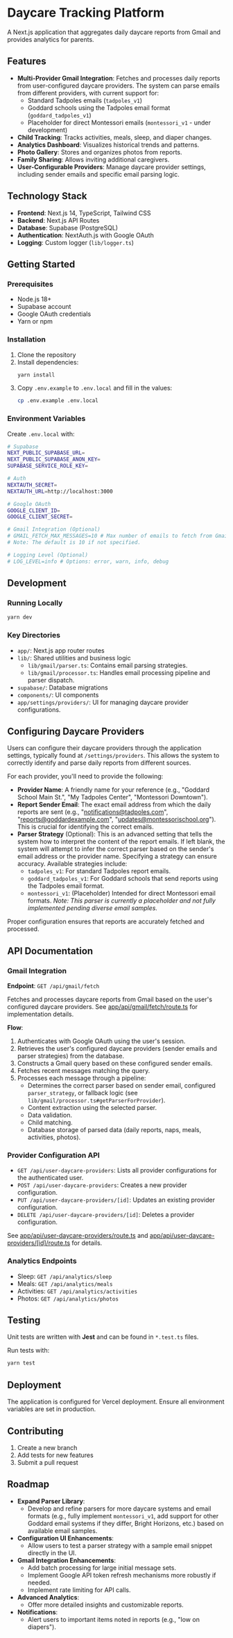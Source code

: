 # Daycare Tracking Platform

A Next.js application that aggregates daily daycare reports from Gmail and provides analytics for parents.

## Features

- **Multi-Provider Gmail Integration**: Fetches and processes daily reports from user-configured daycare providers. The system can parse emails from different providers, with current support for:
    - Standard Tadpoles emails (`tadpoles_v1`)
    - Goddard schools using the Tadpoles email format (`goddard_tadpoles_v1`)
    - Placeholder for direct Montessori emails (`montessori_v1` - under development)
- **Child Tracking**: Tracks activities, meals, sleep, and diaper changes.
- **Analytics Dashboard**: Visualizes historical trends and patterns.
- **Photo Gallery**: Stores and organizes photos from reports.
- **Family Sharing**: Allows inviting additional caregivers.
- **User-Configurable Providers**: Manage daycare provider settings, including sender emails and specific email parsing logic.

## Technology Stack

- **Frontend**: Next.js 14, TypeScript, Tailwind CSS
- **Backend**: Next.js API Routes
- **Database**: Supabase (PostgreSQL)
- **Authentication**: NextAuth.js with Google OAuth
- **Logging**: Custom logger (`lib/logger.ts`)

## Getting Started

### Prerequisites

- Node.js 18+
- Supabase account
- Google OAuth credentials
- Yarn or npm

### Installation

1. Clone the repository
2. Install dependencies:
   ```bash
   yarn install
   ```
3. Copy `.env.example` to `.env.local` and fill in the values:
   ```bash
   cp .env.example .env.local
   ```

### Environment Variables

Create `.env.local` with:

```bash
# Supabase
NEXT_PUBLIC_SUPABASE_URL=
NEXT_PUBLIC_SUPABASE_ANON_KEY=
SUPABASE_SERVICE_ROLE_KEY=

# Auth
NEXTAUTH_SECRET=
NEXTAUTH_URL=http://localhost:3000

# Google OAuth
GOOGLE_CLIENT_ID=
GOOGLE_CLIENT_SECRET=

# Gmail Integration (Optional)
# GMAIL_FETCH_MAX_MESSAGES=10 # Max number of emails to fetch from Gmail per run by the API
# Note: The default is 10 if not specified.

# Logging Level (Optional)
# LOG_LEVEL=info # Options: error, warn, info, debug
```

## Development

### Running Locally

```bash
yarn dev
```

### Key Directories

- `app/`: Next.js app router routes
- `lib/`: Shared utilities and business logic
  - `lib/gmail/parser.ts`: Contains email parsing strategies.
  - `lib/gmail/processor.ts`: Handles email processing pipeline and parser dispatch.
- `supabase/`: Database migrations
- `components/`: UI components
- `app/settings/providers/`: UI for managing daycare provider configurations.

## Configuring Daycare Providers

Users can configure their daycare providers through the application settings, typically found at `/settings/providers`. This allows the system to correctly identify and parse daily reports from different sources.

For each provider, you'll need to provide the following:

-   **Provider Name**: A friendly name for your reference (e.g., "Goddard School Main St.", "My Tadpoles Center", "Montessori Downtown").
-   **Report Sender Email**: The exact email address from which the daily reports are sent (e.g., "notifications@tadpoles.com", "reports@goddardexample.com", "updates@montessorischool.org"). This is crucial for identifying the correct emails.
-   **Parser Strategy** (Optional): This is an advanced setting that tells the system how to interpret the content of the report emails. If left blank, the system will attempt to infer the correct parser based on the sender's email address or the provider name. Specifying a strategy can ensure accuracy. Available strategies include:
    *   `tadpoles_v1`: For standard Tadpoles report emails.
    *   `goddard_tadpoles_v1`: For Goddard schools that send reports using the Tadpoles email format.
    *   `montessori_v1`: (Placeholder) Intended for direct Montessori email formats. *Note: This parser is currently a placeholder and not fully implemented pending diverse email samples.*

Proper configuration ensures that reports are accurately fetched and processed.

## API Documentation

### Gmail Integration

**Endpoint**: `GET /api/gmail/fetch`

Fetches and processes daycare reports from Gmail based on the user's configured daycare providers. See [app/api/gmail/fetch/route.ts](app/api/gmail/fetch/route.ts) for implementation details.

**Flow**:
1. Authenticates with Google OAuth using the user's session.
2. Retrieves the user's configured daycare providers (sender emails and parser strategies) from the database.
3. Constructs a Gmail query based on these configured sender emails.
4. Fetches recent messages matching the query.
5. Processes each message through a pipeline:
   - Determines the correct parser based on sender email, configured `parser_strategy`, or fallback logic (see `lib/gmail/processor.ts#getParserForProvider`).
   - Content extraction using the selected parser.
   - Data validation.
   - Child matching.
   - Database storage of parsed data (daily reports, naps, meals, activities, photos).

### Provider Configuration API

- `GET /api/user-daycare-providers`: Lists all provider configurations for the authenticated user.
- `POST /api/user-daycare-providers`: Creates a new provider configuration.
- `PUT /api/user-daycare-providers/[id]`: Updates an existing provider configuration.
- `DELETE /api/user-daycare-providers/[id]`: Deletes a provider configuration.

See [app/api/user-daycare-providers/route.ts](app/api/user-daycare-providers/route.ts) and [app/api/user-daycare-providers/[id]/route.ts](app/api/user-daycare-providers/[id]/route.ts) for details.

### Analytics Endpoints

- Sleep: `GET /api/analytics/sleep`
- Meals: `GET /api/analytics/meals`
- Activities: `GET /api/analytics/activities`
- Photos: `GET /api/analytics/photos`

## Testing

Unit tests are written with **Jest** and can be found in `*.test.ts` files.

Run tests with:

```bash
yarn test
```

## Deployment

The application is configured for Vercel deployment. Ensure all environment variables are set in production.

## Contributing

1. Create a new branch
2. Add tests for new features
3. Submit a pull request

## Roadmap

- **Expand Parser Library**:
    - Develop and refine parsers for more daycare systems and email formats (e.g., fully implement `montessori_v1`, add support for other Goddard email systems if they differ, Bright Horizons, etc.) based on available email samples.
- **Configuration UI Enhancements**:
    - Allow users to test a parser strategy with a sample email snippet directly in the UI.
- **Gmail Integration Enhancements**:
    - Add batch processing for large initial message sets.
    - Implement Google API token refresh mechanisms more robustly if needed.
    - Implement rate limiting for API calls.
- **Advanced Analytics**:
    - Offer more detailed insights and customizable reports.
- **Notifications**:
    - Alert users to important items noted in reports (e.g., "low on diapers").
